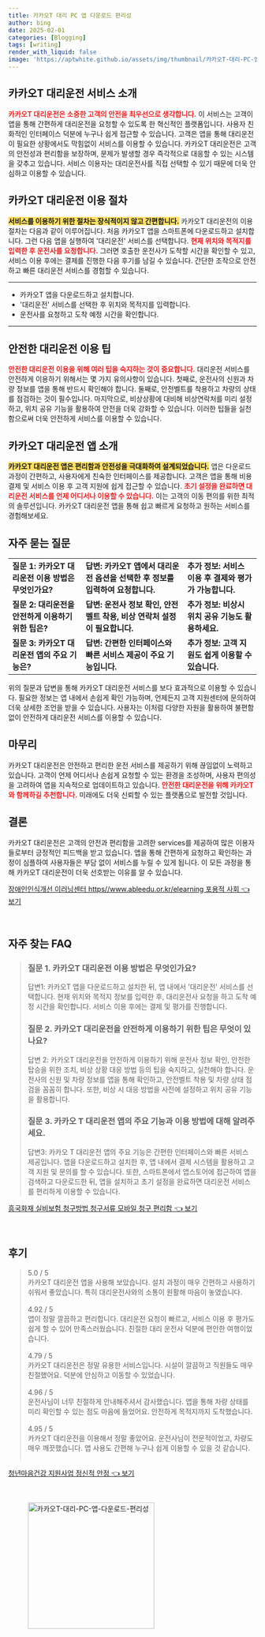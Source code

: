 ```yaml
---
title: 카카오T 대리 PC 앱 다운로드 편리성
author: bing
date: 2025-02-01
categories: [Blogging]
tags: [writing]
render_with_liquid: false
image: 'https://aptwhite.github.io/assets/img/thumbnail/카카오T-대리-PC-앱-다운로드-편리성.webp'
---
```



<h2 id='카카오T 대리운전 서비스 소개'>카카오T 대리운전 서비스 소개</h2>

<p><b><span style="color: #ee2323;">카카오T 대리운전은 소중한 고객의 안전을 최우선으로 생각합니다.</span></b> 이 서비스는 고객이 앱을 통해 간편하게 대리운전을 요청할 수 있도록 한 혁신적인 플랫폼입니다. 사용자 친화적인 인터페이스 덕분에 누구나 쉽게 접근할 수 있습니다. 고객은 앱을 통해 대리운전이 필요한 상황에서도 막힘없이 서비스를 이용할 수 있습니다. 카카오T 대리운전은 고객의 안전성과 편리함을 보장하며, 문제가 발생할 경우 즉각적으로 대응할 수 있는 시스템을 갖추고 있습니다. 서비스 이용자는 대리운전사를 직접 선택할 수 있기 때문에 더욱 안심하고 이용할 수 있습니다.</p>

<h2 id='카카오T 대리운전 이용 절차'>카카오T 대리운전 이용 절차</h2>

<p><b><span style="background-color: #ffe066;">서비스를 이용하기 위한 절차는 장식적이지 않고 간편합니다.</span></b> 카카오T 대리운전의 이용 절차는 다음과 같이 이루어집니다. 처음 카카오T 앱을 스마트폰에 다운로드하고 설치합니다. 그런 다음 앱을 실행하여 '대리운전' 서비스를 선택합니다. <b><span style="color: #ee2323;">현재 위치와 목적지를 입력한 후 운전사를 요청합니다.</span></b> 그러면 호출한 운전사가 도착할 시간을 확인할 수 있고, 서비스 이용 후에는 결제를 진행한 다음 후기를 남길 수 있습니다. 간단한 조작으로 안전하고 빠른 대리운전 서비스를 경험할 수 있습니다.</p>

<hr />

<ul>
    <li>카카오T 앱을 다운로드하고 설치합니다.</li>
    <li>'대리운전' 서비스를 선택한 후 위치와 목적지를 입력합니다.</li>
    <li>운전사를 요청하고 도착 예정 시간을 확인합니다.</li>
</ul>

<hr />

<h2 id='안전한 대리운전 이용 팁'>안전한 대리운전 이용 팁</h2>

<p><b><span style="color: #ee2323;">안전한 대리운전 이용을 위해 여러 팁을 숙지하는 것이 중요합니다.</span></b> 대리운전 서비스를 안전하게 이용하기 위해서는 몇 가지 유의사항이 있습니다. 첫째로, 운전사의 신원과 차량 정보를 앱을 통해 반드시 확인해야 합니다. 둘째로, 안전벨트를 착용하고 차량의 상태를 점검하는 것이 필수입니다. 마지막으로, 비상상황에 대비해 비상연락처를 미리 설정하고, 위치 공유 기능을 활용하여 안전을 더욱 강화할 수 있습니다. 이러한 팁들을 실천함으로써 더욱 안전하게 서비스를 이용할 수 있습니다.</p>

<h2 id='카카오T 대리운전 앱 소개'>카카오T 대리운전 앱 소개</h2>

<p><b><span style="background-color: #ffe066;">카카오T 대리운전 앱은 편리함과 안전성을 극대화하여 설계되었습니다.</span></b> 앱은 다운로드 과정이 간편하고, 사용자에게 친숙한 인터페이스를 제공합니다. 고객은 앱을 통해 비용 결제 및 서비스 이용 후 고객 지원에 쉽게 접근할 수 있습니다. <b><span style="color: #ee2323;">초기 설정을 완료하면 대리운전 서비스를 언제 어디서나 이용할 수 있습니다.</span></b> 이는 고객의 이동 편의를 위한 최적의 솔루션입니다. 카카오T 대리운전 앱을 통해 쉽고 빠르게 요청하고 원하는 서비스를 경험해보세요.</p>

<h2 id='자주 묻는 질문'>자주 묻는 질문</h2>

<table>
    <tr>
        <td><b>질문 1: 카카오T 대리운전 이용 방법은 무엇인가요?</b></td>
        <td><b>답변: 카카오T 앱에서 대리운전 옵션을 선택한 후 정보를 입력하여 요청합니다.</b></td>
        <td><b>추가 정보: 서비스 이용 후 결제와 평가가 가능합니다.</b></td>
    </tr>
    <tr>
        <td><b>질문 2: 대리운전을 안전하게 이용하기 위한 팁은?</b></td>
        <td><b>답변: 운전사 정보 확인, 안전벨트 착용, 비상 연락처 설정이 필요합니다.</b></td>
        <td><b>추가 정보: 비상시 위치 공유 기능도 활용하세요.</b></td>
    </tr>
    <tr>
        <td><b>질문 3: 카카오T 대리운전 앱의 주요 기능은?</b></td>
        <td><b>답변: 간편한 인터페이스와 빠른 서비스 제공이 주요 기능입니다.</b></td>
        <td><b>추가 정보: 고객 지원도 쉽게 이용할 수 있습니다.</b></td>
    </tr>
</table>

<p>위의 질문과 답변을 통해 카카오T 대리운전 서비스를 보다 효과적으로 이용할 수 있습니다. 필요한 정보는 앱 내에서 손쉽게 확인 가능하며, 언제든지 고객 지원센터에 문의하여 더욱 상세한 조언을 받을 수 있습니다. 사용자는 이처럼 다양한 자원을 활용하여 불편함 없이 안전하게 대리운전 서비스를 이용할 수 있습니다.</p>

<h2 id='마무리'>마무리</h2>

<p>카카오T 대리운전은 안전하고 편리한 운전 서비스를 제공하기 위해 끊임없이 노력하고 있습니다. 고객이 언제 어디서나 손쉽게 요청할 수 있는 환경을 조성하며, 사용자 편의성을 고려하여 앱을 지속적으로 업데이트하고 있습니다. <b><span style="color: #ee2323;">안전한 대리운전을 위해 카카오T와 함께하길 추천합니다.</span></b> 미래에도 더욱 신뢰할 수 있는 플랫폼으로 발전할 것입니다.</p>

<h2 id='결론'>결론</h2>

<p>카카오T 대리운전은 고객의 안전과 편리함을 고려한 services를 제공하여 많은 이용자들로부터 긍정적인 피드백을 받고 있습니다. 앱을 통해 간편하게 요청하고 확인하는 과정이 심플하여 사용자들은 부담 없이 서비스를 누릴 수 있게 됩니다. 이 모든 과정을 통해 카카오T 대리운전이 더욱 선호받는 이유를 알 수 있습니다. </p>


<p><a class="click-button" title="장애인인식개선 이러닝센터 https//www.ableedu.or.kr/elearning 포용적 사회" href="https://aptwhite.github.io/posts/%EC%9E%A5%EC%95%A0%EC%9D%B8%EC%9D%B8%EC%8B%9D%EA%B0%9C%EC%84%A0-%EC%9D%B4%EB%9F%AC%EB%8B%9D%EC%84%BC%ED%84%B0-httpswww.ableedu.or.krelearning-%ED%8F%AC%EC%9A%A9%EC%A0%81-%EC%82%AC%ED%9A%8C/" rel="dofollow">장애인인식개선 이러닝센터 https//www.ableedu.or.kr/elearning 포용적 사회 👈 보기</a></p><br>
<h2 id='자주_찾는_FAQ'>자주 찾는 FAQ</h2>
<div itemscope="" itemtype="https://schema.org/FAQPage"> 
<blockquote> 
<div itemscope="" itemprop="mainEntity" itemtype="https://schema.org/Question"> 
<h3 itemprop="name">질문 1. 카카오T 대리운전 이용 방법은 무엇인가요?</h3> 
<div itemscope="" itemprop="acceptedAnswer" itemtype="https://schema.org/Answer"> 
<span itemprop="text"> 
<p>답변1: 카카오T 앱을 다운로드하고 설치한 뒤, 앱 내에서 '대리운전' 서비스를 선택합니다. 현재 위치와 목적지 정보를 입력한 후, 대리운전사 요청을 하고 도착 예정 시간을 확인합니다. 서비스 이용 후에는 결제 및 평가를 진행합니다.</p> 
</span> 
</div> 
</div> 

<div itemscope="" itemprop="mainEntity" itemtype="https://schema.org/Question"> 
<h3 itemprop="name">질문 2. 카카오T 대리운전을 안전하게 이용하기 위한 팁은 무엇이 있나요?</h3> 
<div itemscope="" itemprop="acceptedAnswer" itemtype="https://schema.org/Answer"> 
<span itemprop="text"> 
<p>답변 2: 카카오T 대리운전을 안전하게 이용하기 위해 운전사 정보 확인, 안전한 탑승을 위한 조치, 비상 상황 대응 방법 등의 팁을 숙지하고, 실천해야 합니다. 운전사의 신원 및 차량 정보를 앱을 통해 확인하고, 안전벨트 착용 및 차량 상태 점검을 꼼꼼히 합니다. 또한, 비상 시 대응 방법을 사전에 설정하고 위치 공유 기능을 활용합니다.</p> 
</span> 
</div> 
</div> 

<div itemscope="" itemprop="mainEntity" itemtype="https://schema.org/Question"> 
<h3 itemprop="name">질문 3. 카카오 T 대리운전 앱의 주요 기능과 이용 방법에 대해 알려주세요.</h3> 
<div itemscope="" itemprop="acceptedAnswer" itemtype="https://schema.org/Answer"> 
<span itemprop="text"> 
<p>답변3: 카카오 T 대리운전 앱의 주요 기능은 간편한 인터페이스와 빠른 서비스 제공입니다. 앱을 다운로드하고 설치한 후, 앱 내에서 결제 시스템을 활용하고 고객 지원 및 문의를 할 수 있습니다. 또한, 스마트폰에서 앱스토어에 접근하여 앱을 검색하고 다운로드한 뒤, 앱을 설치하고 초기 설정을 완료하면 대리운전 서비스를 편리하게 이용할 수 있습니다.</p> 
</span> 
</div> 
</div> 
</blockquote> 
</div>
<p><a class="click-button" title="흥국화재 실비보험 청구방법 청구서류 모바일 청구 편리함" href="https://aptwhite.github.io/posts/%ED%9D%A5%EA%B5%AD%ED%99%94%EC%9E%AC-%EC%8B%A4%EB%B9%84%EB%B3%B4%ED%97%98-%EC%B2%AD%EA%B5%AC%EB%B0%A9%EB%B2%95-%EC%B2%AD%EA%B5%AC%EC%84%9C%EB%A5%98-%EB%AA%A8%EB%B0%94%EC%9D%BC-%EC%B2%AD%EA%B5%AC-%ED%8E%B8%EB%A6%AC%ED%95%A8/" rel="dofollow">흥국화재 실비보험 청구방법 청구서류 모바일 청구 편리함 👈 보기</a></p><br>
<h2 id='후기'>후기</h2>
<div itemscope itemtype="https://schema.org/Product">
  <blockquote>
  <div itemprop="review" itemscope itemtype="https://schema.org/Review">
      <div itemprop="reviewRating" itemscope itemtype="https://schema.org/Rating"> <span itemprop="ratingValue">5.0</span> / <span itemprop="bestRating">5</span> </div>
      <span itemprop="reviewBody">카카오T 대리운전 앱을 사용해 보았습니다. 설치 과정이 매우 간편하고 사용하기 쉬워서 좋았습니다. 특히 대리운전사와의 소통이 원활해 마음이 놓였습니다.</span>
  </div>
  <br>
  <div itemprop="review" itemscope itemtype="https://schema.org/Review">
      <div itemprop="reviewRating" itemscope itemtype="https://schema.org/Rating"> <span itemprop="ratingValue">4.92</span> / <span itemprop="bestRating">5</span> </div>
      <span itemprop="reviewBody">앱이 정말 깔끔하고 편리합니다. 대리운전 요청이 빠르고, 서비스 이용 후 평가도 쉽게 할 수 있어 만족스러웠습니다. 친절한 대리 운전사 덕분에 편안한 여행이었습니다.</span>
  </div>
  <br>
  <div itemprop="review" itemscope itemtype="https://schema.org/Review">
      <div itemprop="reviewRating" itemscope itemtype="https://schema.org/Rating"> <span itemprop="ratingValue">4.79</span> / <span itemprop="bestRating">5</span> </div>
      <span itemprop="reviewBody">카카오T 대리운전은 정말 유용한 서비스입니다. 시설이 깔끔하고 직원들도 매우 친절했어요. 덕분에 안심하고 이동할 수 있었습니다.</span>
  </div>
  <br>
  <div itemprop="review" itemscope itemtype="https://schema.org/Review">
      <div itemprop="reviewRating" itemscope itemtype="https://schema.org/Rating"> <span itemprop="ratingValue">4.96</span> / <span itemprop="bestRating">5</span> </div>
      <span itemprop="reviewBody">운전사님이 너무 친절하게 안내해주셔서 감사했습니다. 앱을 통해 차량 상태를 미리 확인할 수 있는 점도 마음에 들었어요. 안전하게 목적지까지 도착했습니다.</span>
  </div>
  <br>
  <div itemprop="review" itemscope itemtype="https://schema.org/Review">
      <div itemprop="reviewRating" itemscope itemtype="https://schema.org/Rating"> <span itemprop="ratingValue">4.95</span> / <span itemprop="bestRating">5</span> </div>
      <span itemprop="reviewBody">카카오T 대리운전을 이용해서 정말 좋았어요. 운전사님이 전문적이었고, 차량도 매우 깨끗했습니다. 앱 사용도 간편해 누구나 쉽게 이용할 수 있을 것 같습니다.</span>
  </div>
  <br>
  </blockquote>
</div>
<p><a class="click-button" title="청년마음건강 지원사업 정신적 안정" href="https://aptwhite.github.io/posts/%EC%B2%AD%EB%85%84%EB%A7%88%EC%9D%8C%EA%B1%B4%EA%B0%95-%EC%A7%80%EC%9B%90%EC%82%AC%EC%97%85-%EC%A0%95%EC%8B%A0%EC%A0%81-%EC%95%88%EC%A0%95/" rel="dofollow">청년마음건강 지원사업 정신적 안정 👈 보기</a></p><br>
<figure class="image"><img src="https://aptwhite.github.io/assets/img/thumbnail/카카오T-대리-PC-앱-다운로드-편리성.webp" alt="카카오T-대리-PC-앱-다운로드-편리성" width="256" height="256"></figure>